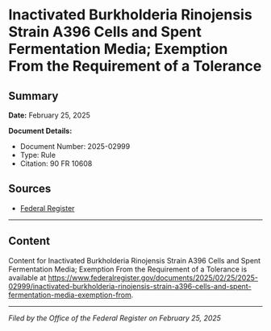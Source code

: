 # Inactivated Burkholderia Rinojensis Strain A396 Cells and Spent Fermentation Media; Exemption From the Requirement of a Tolerance

## Summary

**Date:** February 25, 2025

**Document Details:**
- Document Number: 2025-02999
- Type: Rule
- Citation: 90 FR 10608

## Sources
- [Federal Register](https://www.federalregister.gov/documents/2025/02/25/2025-02999/inactivated-burkholderia-rinojensis-strain-a396-cells-and-spent-fermentation-media-exemption-from)

---

## Content

Content for Inactivated Burkholderia Rinojensis Strain A396 Cells and Spent Fermentation Media; Exemption From the Requirement of a Tolerance is available at https://www.federalregister.gov/documents/2025/02/25/2025-02999/inactivated-burkholderia-rinojensis-strain-a396-cells-and-spent-fermentation-media-exemption-from.

---

*Filed by the Office of the Federal Register on February 25, 2025*

